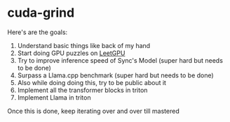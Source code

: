 # cuda-grind

Here's are the goals:
1. Understand basic things like back of my hand
2. Start doing GPU puzzles on [LeetGPU](https://www.leetgpu.com)
3. Try to improve inference speed of Sync's Model (super hard but needs to be done)
4. Surpass a Llama.cpp benchmark (super hard but needs to be done)
5. Also while doing doing this, try to be public about it
6. Implement all the transformer blocks in triton
7. Implement Llama in triton 

Once this is done, keep iterating over and over till mastered

